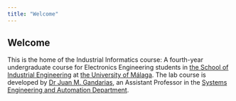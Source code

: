 ```yaml
---
title: "Welcome"
---
```

 
## Welcome

This is the home of the Industrial Informatics course: A fourth-year undergraduate course for Electronics Engineering students in [the School of Industrial Engineering](https://www.uma.es/escuela-de-ingenierias-industriales/) at [the University of Málaga](https://www.uma.es). The lab course is developed by [Dr Juan M. Gandarias](https://jmgandarias.com), an Assistant Professor in the [Systems Engineering and Automation Department](https://www.uma.es/isa).

<!-- The course here is designed to teach students how to use **ROS (the Robot Operating System)** to program robots, using a mix of simulation-based learning and real robot hardware. Most of the initial learning is done in simulation, and we've got [a WSL-based simulation environment that we use for this](../software/wsl-ros/README.md). Everything that is taught in simulation is applicable to real robots too, and - through this course - students are able to apply their new-found ROS knowledge to our [real TurtleBot3 Waffle Robots](./robots.md) in The Diamond. -->
<!-- 
## Other Courses

This site is now also used to support the teaching of labs for an [AMRC Training Centre](https://amrctraining.co.uk/) module (**AMR31001**), and the course has also been adapted for a masters-level module for the department of [Automatic Control and Systems Engineering](https://www.sheffield.ac.uk/acse) (**ACS6121**). See [Other Courses](../others/amr31001/README.md) for more details. -->